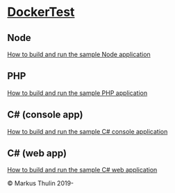 # [DockerTest](https://github.com/thulin82/DockerTest)

## Node

[How to build and run the sample Node application](Node)

## PHP

[How to build and run the sample PHP application](PHP)

## C# (console app)

[How to build and run the sample C# console application](C%23Console)

## C# (web app)

[How to build and run the sample C# web application](C%23Web)

© Markus Thulin 2019-
